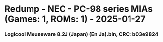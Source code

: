 # Redump - NEC - PC-98 series MIAs (Games: 1, ROMs: 1) - 2025-01-27
### Logicool Mouseware 8.2J (Japan) (En,Ja).bin, CRC: b03e9824
